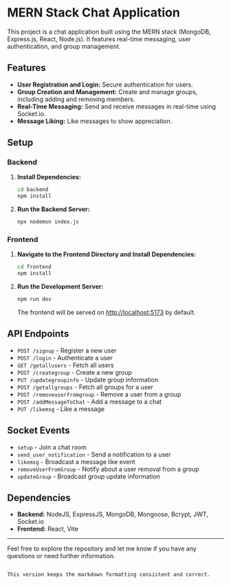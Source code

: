 # MERN Stack Chat Application

This project is a chat application built using the MERN stack (MongoDB, Express.js, React, Node.js). It features real-time messaging, user authentication, and group management.

## Features

- **User Registration and Login:** Secure authentication for users.
- **Group Creation and Management:** Create and manage groups, including adding and removing members.
- **Real-Time Messaging:** Send and receive messages in real-time using Socket.io.
- **Message Liking:** Like messages to show appreciation.

## Setup

### Backend

1. **Install Dependencies:**
   ```bash
   cd backend
   npm install
   ```

2. **Run the Backend Server:**
   ```bash
   npx nodemon index.js
   ```

### Frontend

1. **Navigate to the Frontend Directory and Install Dependencies:**
   ```bash
   cd frontend
   npm install
   ```

2. **Run the Development Server:**
   ```bash
   npm run dev
   ```
   The frontend will be served on [http://localhost:5173](http://localhost:5173) by default.

## API Endpoints

- `POST /signup` - Register a new user
- `POST /login` - Authenticate a user
- `GET /getallusers` - Fetch all users
- `POST /creategroup` - Create a new group
- `PUT /updategroupinfo` - Update group information
- `POST /getallgroups` - Fetch all groups for a user
- `POST /removeuserfromgroup` - Remove a user from a group
- `POST /addMessageToChat` - Add a message to a chat
- `PUT /likemsg` - Like a message

## Socket Events

- `setup` - Join a chat room
- `send_user_notification` - Send a notification to a user
- `likemsg` - Broadcast a message like event
- `removeUserFromGroup` - Notify about a user removal from a group
- `updateGroup` - Broadcast group update information

## Dependencies

- **Backend:** NodeJS, ExpressJS, MongoDB, Mongoose, Bcrypt, JWT, Socket.io
- **Frontend:** React, Vite

---

Feel free to explore the repository and let me know if you have any questions or need further information.
```

This version keeps the markdown formatting consistent and correct.